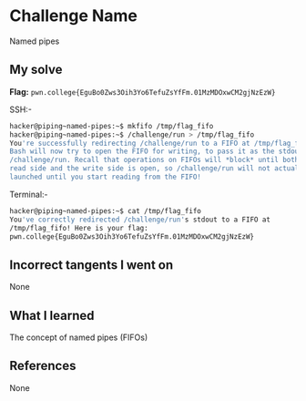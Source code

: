 # Challenge Name
Named pipes

## My solve
**Flag:** `pwn.college{EguBo0Zws3Oih3Yo6TefuZsYfFm.01MzMDOxwCM2gjNzEzW}`

SSH:-
```bash
hacker@piping~named-pipes:~$ mkfifo /tmp/flag_fifo
hacker@piping~named-pipes:~$ /challenge/run > /tmp/flag_fifo
You're successfully redirecting /challenge/run to a FIFO at /tmp/flag_fifo!
Bash will now try to open the FIFO for writing, to pass it as the stdout of
/challenge/run. Recall that operations on FIFOs will *block* until both the
read side and the write side is open, so /challenge/run will not actually be
launched until you start reading from the FIFO!
```

Terminal:-
```bash
hacker@piping~named-pipes:~$ cat /tmp/flag_fifo
You've correctly redirected /challenge/run's stdout to a FIFO at 
/tmp/flag_fifo! Here is your flag:
pwn.college{EguBo0Zws3Oih3Yo6TefuZsYfFm.01MzMDOxwCM2gjNzEzW}
```

## Incorrect tangents I went on
None

## What I learned
The concept of named pipes (FIFOs)

## References 
None
